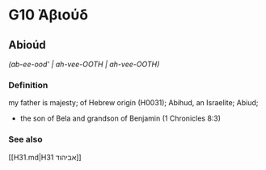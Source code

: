 # G10 Ἀβιούδ

## Abioúd

_(ab-ee-ood' | ah-vee-OOTH | ah-vee-OOTH)_

### Definition

my father is majesty; of Hebrew origin (H0031); Abihud, an Israelite; Abiud; 

- the son of Bela and grandson of Benjamin (1 Chronicles 8:3)

### See also

[[H31.md|H31 אביהוד]]
